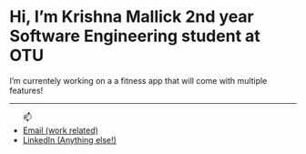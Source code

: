 <h1>Hi, I’m Krishna Mallick 2nd year Software Engineering student at OTU </h1>
I’m currentely working on a a fitness app that will come with multiple features!
<hr>

<ul>📫 
<li> <a href=mailto:“krishnamallick46@hotmail.com”>Email (work related) </a> </li> 
<li> <a href=“https://www.linkedin.com/in/krishna-mallick-a558b6260”> LinkedIn (Anything else!) </a> </li>
</ul>
<!---
KrishnaKMA/KrishnaKMA is a ✨ special ✨ repository because its `README.md` (this file) appears on your GitHub profile.
You can click the Preview link to take a look at your changes.
--->
